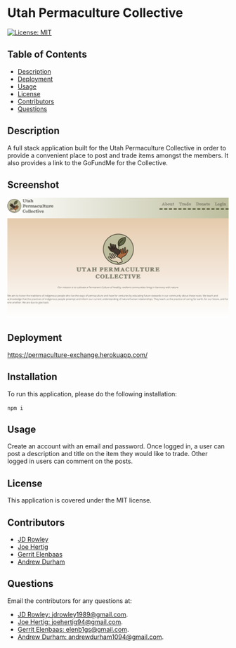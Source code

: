 # Utah Permaculture Collective
[![License: MIT](https://img.shields.io/badge/license-MIT-yellow)](https://opensource.org/licenses/MIT)
## Table of Contents

* [Description](#description)
* [Deployment](#deployment)
* [Usage](#usage)
* [License](#license)
* [Contributors](#contributors)
* [Questions](#questions)
## Description
A full stack application built for the Utah Permaculture Collective in order to provide a convenient place to post and trade items amongst the members. It also provides a link to the GoFundMe for the Collective.
## Screenshot
![pic of application](/client/public/Permaculture-Collective.png)


## Deployment
https://permaculture-exchange.herokuapp.com/

## Installation

To run this application, please do the following installation:

`
npm i
`

## Usage
Create an account with an email and password. Once logged in, a user can post a description and title on the item they would like to trade. Other logged in users can comment on the posts.
## License

This application is covered under the MIT license.
## Contributors
* [JD Rowley](https://github.com/JD-Rowley)
* [Joe Hertig](https://github.com/JoeHertig)
* [Gerrit Elenbaas](https://github.com/Gelenhaus)
* [Andrew Durham](https://github.com/andydhpkp)
## Questions

Email the contributors for any questions at: 
* [JD Rowley: jdrowley1989@gmail.com](mailto:jdrowley1989@gmail.com).
* [Joe Hertig: joehertig94@gmail.com](mailto:joehertig94@gmail.com).
* [Gerrit Elenbaas: elenb1gs@gmail.com](mailto:elenb1gs@gmail.com).
* [Andrew Durham: andrewdurham1094@gmail.com](mailto:andrewdurham1094@gmail.com).

